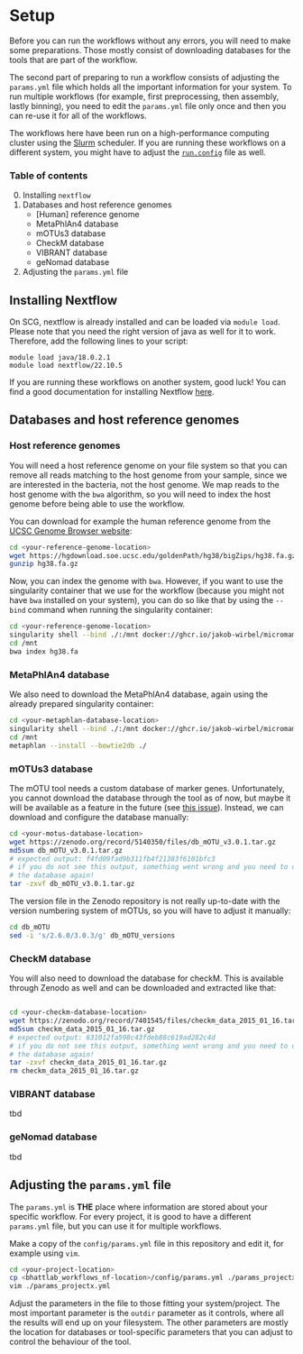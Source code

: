 # Setup

Before you can run the workflows without any errors, you will need to make some
preparations. Those mostly consist of downloading databases for the tools that
are part of the workflow.

The second part of preparing to run a workflow consists of adjusting the 
`params.yml` file which holds all the important information for your system.
To run multiple workflows (for example, first preprocessing, then assembly,
lastly binning), you need to edit the `params.yml` file only once and then you
can re-use it for all of the workflows. 

The workflows here have been run on a high-performance computing cluster 
using the [Slurm](https://slurm.schedmd.com/overview.html) scheduler. If you 
are running these workflows on a different system, you might have to adjust 
the [`run.config`](../config/run.config) file as well.

### Table of contents

 0. Installing `nextflow`
 1. Databases and host reference genomes
 	- [Human] reference genome
 	- MetaPhlAn4 database
 	- mOTUs3 database
 	- CheckM database
 	- VIBRANT database
 	- geNomad database
 2. Adjusting the `params.yml` file

## Installing Nextflow

On SCG, nextflow is already installed and can be loaded via `module load`. 
Please note that you need the right version of java as well for it to work. 
Therefore, add the following lines to your script:

```
module load java/18.0.2.1
module load nextflow/22.10.5
```

If you are running these workflows on another system, good luck! You can find
a good documentation for installing Nextflow 
[here](https://www.nextflow.io/docs/latest/getstarted.html#installation).

## Databases and host reference genomes

### Host reference genomes

You will need a host reference genome on your file system so that you can 
remove all reads matching to the host genome from your sample, since we are
interested in the bacteria, not the host genome. We map reads to the host 
genome with the `bwa` algorithm, so you will need to index the host 
genome before being able to use the workflow.

You can download for example the human reference genome from the
[UCSC Genome Browser website](https://hgdownload.soe.ucsc.edu/goldenPath/hg38/bigZips/):
```bash
cd <your-reference-genome-location>
wget https://hgdownload.soe.ucsc.edu/goldenPath/hg38/bigZips/hg38.fa.gz
gunzip hg38.fa.gz
```

Now, you can index the genome with `bwa`. However, if you want to use the 
singularity container that we use for the workflow (because you might not have
`bwa` installed on your system), you can do so like that by using the `--bind`
command when running the singularity container:
```bash
cd <your-reference-genome-location>
singularity shell --bind ./:/mnt docker://ghcr.io/jakob-wirbel/micromamba-focal-preprocessing:latest
cd /mnt
bwa index hg38.fa
```

### MetaPhlAn4 database

We also need to download the MetaPhlAn4 database, again using the already
prepared singularity container:

```bash
cd <your-metaphlan-database-location>
singularity shell --bind ./:/mnt docker://ghcr.io/jakob-wirbel/micromamba-focal-classification:latest
cd /mnt
metaphlan --install --bowtie2db ./
```

### mOTUs3 database

The mOTU tool needs a custom database of marker genes. Unfortunately, you 
cannot download the database through the tool as of now, but maybe it will be
available as a feature in the future (see 
[this issue](https://github.com/motu-tool/mOTUs/issues/109)). Instead, we can
download and configure the database manually:

```bash
cd <your-motus-database-location>
wget https://zenodo.org/record/5140350/files/db_mOTU_v3.0.1.tar.gz
md5sum db_mOTU_v3.0.1.tar.gz
# expected output: f4fd09fad9b311fb4f21383f6101bfc3
# if you do not see this output, something went wrong and you need to download
# the database again!
tar -zxvf db_mOTU_v3.0.1.tar.gz
```

The version file in the Zenodo repository is not really up-to-date with the
version numbering system of mOTUs, so you will have to adjust it manually:
```bash
cd db_mOTU
sed -i 's/2.6.0/3.0.3/g' db_mOTU_versions
```

### CheckM database

You will also need to download the database for checkM. This is available through 
Zenodo as well and can be downloaded and extracted like that:
```bash

cd <your-checkm-database-location>
wget https://zenodo.org/record/7401545/files/checkm_data_2015_01_16.tar.gz
md5sum checkm_data_2015_01_16.tar.gz
# expected output: 631012fa598c43fdeb88c619ad282c4d
# if you do not see this output, something went wrong and you need to download
# the database again!
tar -zxvf checkm_data_2015_01_16.tar.gz
rm checkm_data_2015_01_16.tar.gz
```

### VIBRANT database

tbd

### geNomad database

tbd

## Adjusting the `params.yml` file

The `params.yml` is **THE** place where information are stored about your
specific workflow. For every project, it is good to have a different 
`params.yml` file, but you can use it for multiple workflows.

Make a copy of the `config/params.yml` file in this repository and edit it,
for example using `vim`.

```bash
cd <your-project-location>
cp <bhattlab_workflows_nf-location>/config/params.yml ./params_projectx.yml
vim ./params_projectx.yml
```

Adjust the parameters in the file to those fitting your system/project. 
The most important parameter is the `outdir` parameter as it controls, 
where all the results will end up on your filesystem. The other parameters are
mostly the location for databases or tool-specific parameters that you can 
adjust to control the behaviour of the tool.
